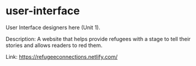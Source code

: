 # user-interface
User Interface designers here (Unit 1).

Description: A website that helps provide refugees with a stage to tell their stories and allows readers to red them.

Link: https://refugeeconnections.netlify.com/